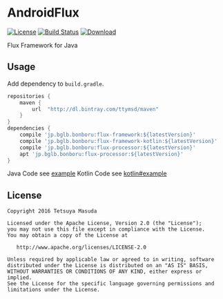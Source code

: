 AndroidFlux
===

[![License](https://img.shields.io/hexpm/l/plug.svg)](https://github.com/ttymsd/AndroidFlux/blob/master/LICENSE.txt)
[![Build Status](https://travis-ci.org/ttymsd/AndroidFlux.svg?branch=master)](https://travis-ci.org/ttymsd/AndroidFlux)
[![Download](https://api.bintray.com/packages/ttymsd/maven/jp.bglb.bonboru%3Aflux-processor/images/download.svg) ](https://bintray.com/ttymsd/maven/jp.bglb.bonboru%3Aflux-processor/_latestVersion)

Flux Framework for Java

Usage
-----

Add dependency to `build.gradle`.

```gradle
repositories {
    maven {
        url  "http://dl.bintray.com/ttymsd/maven" 
    }
}
dependencies {
    compile 'jp.bglb.bonboru:flux-framework:${latestVersion}'
    compile 'jp.bglb.bonboru:flux-framework-kotlin:${latestVersion}'
    compile 'jp.bglb.bonboru:flux-processor:${latestVersion}'
    apt 'jp.bglb.bonboru:flux-processor:${latestVersion}'
}
```

Java Code see [example](https://github.com/ttymsd/AndroidFlux/tree/master/example "example")
Kotlin Code see [kotlin#example](https://github.com/ttymsd/AndroidFlux/tree/master/kotlinexample "kotlinexample")

License
---

```text
Copyright 2016 Tetsuya Masuda

Licensed under the Apache License, Version 2.0 (the "License");
you may not use this file except in compliance with the License.
You may obtain a copy of the License at

   http://www.apache.org/licenses/LICENSE-2.0

Unless required by applicable law or agreed to in writing, software
distributed under the License is distributed on an "AS IS" BASIS,
WITHOUT WARRANTIES OR CONDITIONS OF ANY KIND, either express or implied.
See the License for the specific language governing permissions and
limitations under the License.
```


